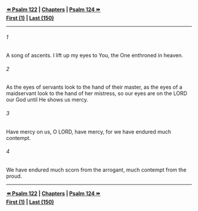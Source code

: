   
**[⏪ Psalm 122](./Psalm%20122.md) | [Chapters](./_index.md) | [Psalm 124 ⏩](./Psalm%20124.md)**  
**[First (1)](./Psalm%201.md) | [Last (150)](./Psalm%20150.md)**  
  
---  
  
###### 1  
A song of ascents. I lift up my eyes to You, the One enthroned in heaven.  
  
###### 2  
As the eyes of servants look to the hand of their master, as the eyes of a maidservant look to the hand of her mistress, so our eyes are on the LORD our God until He shows us mercy.  
  
###### 3  
Have mercy on us, O LORD, have mercy, for we have endured much contempt.  
  
###### 4  
We have endured much scorn from the arrogant, much contempt from the proud.  
  
  
---  
  
**[⏪ Psalm 122](./Psalm%20122.md) | [Chapters](./_index.md) | [Psalm 124 ⏩](./Psalm%20124.md)**  
**[First (1)](./Psalm%201.md) | [Last (150)](./Psalm%20150.md)**  
  
